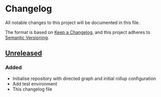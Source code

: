 # Changelog

All notable changes to this project will be documented in this file.

The format is based on [Keep a Changelog](https://keepachangelog.com/en/1.0.0/),
and this project adheres to [Semantic Versioning](https://semver.org/spec/v2.0.0.html).

## [Unreleased]

### Added

- Initialise repository with directed graph and initial rollup configuration
- Add test environment
- This changelog file

[Unreleased]: https://github.com/woodysee/ts-utils/compare/v1.0.0...HEAD
